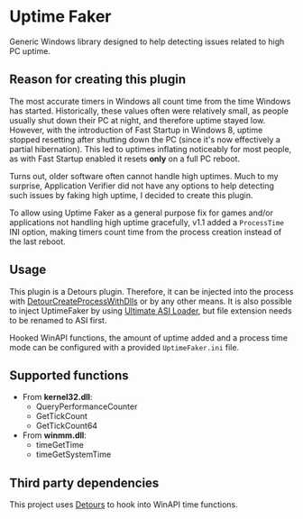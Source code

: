# Uptime Faker
Generic Windows library designed to help detecting issues related to high PC uptime.

## Reason for creating this plugin
The most accurate timers in Windows all count time from the time Windows has started.
Historically, these values often were relatively small, as people usually shut down their PC at night,
and therefore uptime stayed low. However, with the introduction of Fast Startup in Windows 8,
uptime stopped resetting after shutting down the PC (since it's now effectively a partial hibernation).
This led to uptimes inflating noticeably for most people, as with Fast Startup enabled it resets **only** on a full PC reboot.

Turns out, older software often cannot handle high uptimes.
Much to my surprise, Application Verifier did not have any options to help detecting such issues by faking high uptime,
I decided to create this plugin.

To allow using Uptime Faker as a general purpose fix for games and/or applications not handling high uptime gracefully,
v1.1 added a `ProcessTime` INI option, making timers count time from the process creation instead of the last reboot.

## Usage
This plugin is a Detours plugin. Therefore, it can be injected into the process with
[DetourCreateProcessWithDlls](https://github.com/Microsoft/Detours/wiki/DetourCreateProcessWithDlls)
or by any other means.
It is also possible to inject UptimeFaker by using [Ultimate ASI Loader](https://github.com/ThirteenAG/Ultimate-ASI-Loader/releases),
but file extension needs to be renamed to ASI first.

Hooked WinAPI functions, the amount of uptime added and a process time mode can be configured with a provided `UptimeFaker.ini` file.

## Supported functions
* From **kernel32.dll**:
  * QueryPerformanceCounter
  * GetTickCount
  * GetTickCount64
* From **winmm.dll**:
  * timeGetTime
  * timeGetSystemTime

## Third party dependencies
This project uses [Detours](https://github.com/Microsoft/Detours) to hook into WinAPI time functions.
